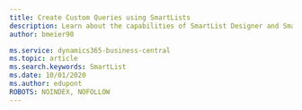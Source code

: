 ```yaml
---
title: Create Custom Queries using SmartLists
description: Learn about the capabilities of SmartList Designer and SmartList queries in Business Central.
author: bmeier90

ms.service: dynamics365-business-central
ms.topic: article
ms.search.keywords: SmartList
ms.date: 10/01/2020
ms.author: edupont
ROBOTS: NOINDEX, NOFOLLOW
---
```

<!--# Create Custom Queries using SmartLists

Use SmartList Designer and SmartLists to create, manage and view queries using your Business Central data.  

The creation of queries can be done without writing code and the queries that are created can be exported and imported to make it easier to create once and use across tenants.

> [!Note]
> SmartLists and SmartList Designer functionality is only available in the online version of Business Central.

SmartList Designer is an app for [!INCLUDE [prodshort](includes/prodshort.md)] so that you can create queries on your Business Central data without requiring any type of customization or extension. SmartList Designer must be installed once in the [!INCLUDE [prodshort](includes/prodshort.md)] online tenant and can then be used by any user who has the relevant permissions. For more information, see [Get SmartList Designer](bi-smartlist-designer-setup.md).  

## Create a query

You can access SmartList Designer in two ways:

* In one of the 21 supported list pages, choose the **All** action, and then choose **New Query (SmartList)**.  

    The **SmartList Designer** page opens and is automatically loaded with data from the list page as well as any visible columns on the list page. This data source is your primary data source for the query.  

    > [!TIP]
    > If SmartList Designer has not yet been set up, you are automatically taken to the SmartList Designer Setup page.

    At this point, the minimum amount of information to create a query has been defined. You can preview the results, create the query, or extend the query definition as described below.  

* Choose the ![Lightbulb that opens the Tell Me feature.](media/ui-search/search_small.png "Tell me what you want to do") icon, enter **SmartList Designer**.

    The **SmartList Designer** page opens, but because it is not associated with a data source yet, you must specify the data source that you want to use as the primary data source.

  * Choose the **New** action from the context menu in the SmartList Designer app.  

    > [!Note]
    > If you have an existing query definition in progress, you will be prompted to save or discard the changes before continuing.

  * Choose the **Find Table** action to specify a primary data source for your query.

    SmartList Designer shows a list of all tables available in your [!INCLUDE [prodshort](includes/prodshort.md)]. Choose the table that you want to use as your primary data source for this query.

    Once the primary data source is selected, the query definition is loaded with the data from the first five fields from that data source. From here, the creation of the query is the same as the steps above when the data source was automatically selected for you.

### <a name="manage-fields"></a>Change the fields in the query

You can change the fields you want to make visible in your query. To modify the list of fields, choose the **Manage Fields** action, and then specify the fields that you want to make available in your query. You can also search to locate fields that you want to add to your query.

Once you have selected the fields that you want in the query, choose the **Apply** action. If you choose not to modify the field list, choose **Cancel**.

### Add an additional data source

If you want to add a data source, choose the **+ Table** action, and then choose a table from the list of tables that are related to the primary data source for the query. Once you choose a table, a table relationship between the primary data source and the new table is created. You can see an indicator for each successfully linked tables and fields.

> [!NOTE]
> Technically, the relationship between the two data sources is a *left outer join*. For more information, see the [Advanced links](#advanced-links) section.

#### Edit links between data sources

To modify an existing linked table or field, choose the ellipsis (...) in the upper corner of the data source that you want to modify the links on, and then choose the **Edit Link** action. In the **Link Fields** page, edit the relevant tables or fields, and then choose **Save**.

#### <a name="advanced-links"></a>Managing relationships between data sources

You can manually add table relationships, and you can create more advanced relationships between data sources. Following the same steps to add a table, select **Show All** below the table drop down list. This will display all available tables that can be added to the query definition. SmartList Designer will attempt to create a link between the data sources. If a link cannot be created, the **Link Fields** page opens.

Select the fields that you want to link between the data sources available. If a link cannot be create between the data sources, choose the **Cancel** action. If a link could not be created, you will receive a message indicating that a link could not be created and the data source you just added will be removed from the query definition.  

### Remove a data source

To remove a data source, choose the ellipsis (...) in the upper corner of the data source you want to remove. This opens a context menu where you can remove the data source.

### Apply filters on data

Select the filter icon on the data source you want to filter. The app will open a filter page that will enable you to select the fields you want to filter on, as well as what filter(s) you want to apply to the field.  

To apply filter, select a field from the data source, select a filter operator from the drop-down list and enter a filter value.  

> [!Tip]
> If you want to enter multiple filter values, use the `IN` operator. Choose the **+** icon next to the filter value to add additional filter values.  

To define additional filters on a selected field, choose the **+** icon on the left side of the page. There is no limit on the number of filters that can be applied to a field.  

> [!Tip]
> Each row will be treated as an `AND` clause between rows.

You may filter on more than one field within a selected data source. To add an additional field, choose the **Add Filter** icon in the lower left portion of the page. Repeat the previous steps to define the relevant filters for that field.

> [!Note]
> The applicable filter options will match what is available in Business Central. For more information, see [Sorting, Searching, and Filtering](ui-enter-criteria-filters.md).  

Once you have defined the filters you want to apply to a data source, choose OK. The application will return you to the query definition page and display a filter icon next to the fields that you have defined a filter for. To see the filter value, simply hover over the filter icon.

> [!Important]
> If you do not see a filter icon displayed on the query definition page, it could mean that you applied a filter on a field you did not make visible in your query. Filters can be applied to fields that are not displayed in the query definition.  

For more information, see the [Change the fields in the query](#manage-fields) section.

### Query preview

Once you have defined your query definition, you can preview the results before you save the query. Choose the **Preview** action to render the results of the query definition. When preview is selected, the results will render in a new browser tab. Business Central will open to the default company and render the results of the query.  

It is recommended that after you have reviewed the results that you close the SmartList page in Business Central.  

> [!Note]
> There are no refresh capabilities in Business Central for query definitions that have not been saved. You must do a preview after each change to your query definition in SmartList Designer so see accurate results.

> [!Tip]
> If you get a permission error during the preview, it means you have permissions to create the query but not to render a result set. For more information, see [SmartLists and permissions](bi-smartlist-designer-setup.md#permissions).

### Saving a query

Choose the **Save** button to save your query definition. You will be asked to provide an name and a category for your SmartList query.  

* Name

    The name is limited to 30 characters. If the name is longer than 30 characters, you receive an error message.  

* Category

    The category relates to the list page that you want the SmartList query to be visible from. There are 21 list pages available to choose from.  

Once the query has been saved, you will see a notification. If the query could not be saved, you will see an error message.  

> [!Tip]
> Once the SmartList query is saved, and you return to the list page that you started SmartList Designer from, you must refresh the list page before the new query is available in the navigation.

If you want to change the list page that the SmartList query is assigned to, choose the **Assign** action from the context menu **(…)** in the lower right. This action will be disabled if you have not yet saved your SmartList query.  

Once edits have been made to an existing SmartList query, the **Save As** action will become available in the context menu in the lower right.  

Use the **Save As** command to save the edits as a new query. SmartList query names must be unique. If you save a query with the same name as another query, you receive an error message.  

## Viewing a SmartList query

Once you save a SmartList query in the SmartList Designer page, it becomes available from the **All** drop down on the list page that you assigned it to. Users who have permission to view SmartList queries can then choose the query and view the results.  

> [!NOTE]
> A new SmartList query is not visible until the list page it is assigned to has refreshed. A refresh can be done by navigating away from the list page and then back to it, or by refreshing Business Central.

## Manage all available SmartList queries

You can manage all available queries in the **SmartList Management** page. By default, only a SUPER user will have permissions to this page. Other users can be granted permissions.  

The following table outlines the actions that you can choose in the **SmartList Management** page to help you create new SmartList queries or manage existing SmartList queries.

|Name|Description|
|----|-----------|
|**New**| Launches SmartList Designer without a data source pre-selected.|
|**Delete**| Delete one or more existing SmartList queries.|
|**Edit**| Opens SmartList Designer and visually displays the SmartList query definition.|
|**Preview**| Renders the result set for the SmartList query selected.|
|**Export**| Exports the selected SmartList queries to your downloads folder where they can be imported into another tenant. You must have permissions to export SmartList queries.|
|**Import**| Imports the SmartList query file into your Business Central tenant. You must have permissions to import SmartList queries.|
|**Assign Permissions**| Assign one or more SmartList queries to a user defined permission set.|
|**Navigation**| Create custom navigation to your SmartList query.|

The following table outlines the detailed information about each query in the **SmartList Management** page.

|Name|Description|
|----|-----------|
|**Object ID**| ID that is assigned to a SmartList query created with SmartList Designer. The object range from SmartList queries is 701,000 – 710,000.|
|**Name**| This is the name that was defined in SmartList Designer when the SmartList query was created.|
|**Description**| Short description of the SmartList query. By default, the description and name will have the same values.|
|**Assigned List Page**| Displays the list page the SmartList query is assigned to. This will be the query category assignment in SmartList Designer.|
|**Primary Table**| The data source that was defined as the first, or primary source, when the SmartList query was created in SmartList Designer.|
|**Last Modified by**| Displays name of user that that modified the SmartList query. If the SmartList query has never been modified, this will be the user that created the SmartList query.|
|**Last Modified**| Display the last date and time the SmartList query was modified. If the SmartList query has never been modified, this will be the date and time the SmartList query was created.|

### General Functionality

The **SmartList Management** page provides general functionality like other list pages in Business Central. You can search, filter, open in Excel, bookmark, and create custom views from this list.

The **SmartList Management** page has five default views:

* All
* Finance
* Inventory
* Purchasing
* Sales

SmartList queries are filtered into one of the views based upon the list page they were assigned to in SmartList Designer. To change the category, edit the query and reassign using the **Assign** action.

### Assigning permissions

In the **SmartList Management**, you can bulk-assign access to queries by assigning permissions. When you choose **Assign Permissions**, the **SmartList Permission Management** page opens and shows a list of all user-defined permission sets that you can then add the chosen queries to.  

> [!NOTE]
> You can add queries to a permission set in the **SmartList Permission Management** page, but you cannot remove queries from a permission set, and you cannot move queries from one permission set to another. To remove or move, you must use the permissions pages.

Once permissions are granted to a SmartList query, the users who have those permissions can see the SmartList query. However, they are not be able to view the results of the query if they do not have permissions to the underlying data sources that are defined for the query. For more information, see [SmartLists and Permissions](bi-smartlist-designer-setup.md#permissions).

### Export and import queries

Use the export/import functionality on the **SmartList Management** page to share SmartList queries across different tenants.

When you export one or more queries, Business Central will package up the queries and save them to the Downloads folder on your device. Only the query definition is exported, and not any data. Once the export completes, the **SmartList Export Results** page lists all the queries that were exported successfully and provides an error message for any queries that failed to export.

Similarly, when you import queries, the **SmartList Import Results** page lists all the queries that were imported successfully and provides an error message for any queries that failed to import.

> [!Tip]
> A common reason why a SmartList query will fail to import is that a data source that is found in the query definition does not exist in the tenant that the SmartList query is being imported into. This could happen when a query definition contains an extension data source and the tenant you are importing the query into does not have that same extension installed.

## Custom navigation

Custom navigation is used to create navigation points to other Business Central pages when rendering a SmartList query. A custom navigation is specific to the SmartList query it was created for and can be accessed from the **Navigation** action at the top of the query page. The **Navigation List** page shows any custom navigation that have been specified for this query.

### To create custom navigation for a query

1. Select **Create** at the top of the **Navigation List** page.
2. Provide a **name** for the custom action you are about to create. This name will be visible when rendering a SmartList query.  
3. Choose a **target page** from the lookup. A target page is the page that you want to navigate to when this SmartList query is viewed.
4. If you want a specific record to be returned on the target page, toggle the **Filter to Record** on. If not, select OK to close the page.
5. Select the **Linking Data Item** from the lookup. This will be the item you want displayed when the target page is opened.
6. Select **OK** to close the page.
7. Repeat these steps to create additional custom navigation.

You can edit or delete custom navigation in the **Navigation List** page.

If one or more custom navigation records are created for a given SmartList query, you can specify which of the actions must serve as the default navigation. The default action is taken when the hyperlink field in the SmartList query is selected while the SmartList query data is viewed.

## See also

[Get SmartList Designer](bi-smartlist-designer-setup.md)  
[Business Intelligence](bi.md) --> 
